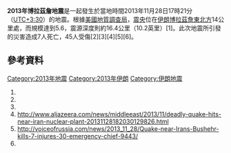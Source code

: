 **2013年博拉茲詹地震**是一起發生於當地時間2013年11月28日17時21分（[UTC+3:30](https://zh.wikipedia.org/wiki/UTC+3:30 "wikilink")）的地震。根據[美國地質調查局](../Page/美國地質調查局.md "wikilink")，[震央](../Page/震央.md "wikilink")位在[伊朗](https://zh.wikipedia.org/wiki/伊朗 "wikilink")[博拉茲詹東北方](https://zh.wikipedia.org/wiki/博拉茲詹 "wikilink")14公里處，而規模達到5.6，震源深度則約16.4公里（10.2英里）\[1\]。此次地震所引發的災害造成7人死亡，45人受傷\[2\]\[3\]\[4\]\[5\]\[6\]。

## 參考資料

[Category:2013年地震](https://zh.wikipedia.org/wiki/Category:2013年地震 "wikilink") [Category:2013年伊朗](https://zh.wikipedia.org/wiki/Category:2013年伊朗 "wikilink") [Category:伊朗地震](https://zh.wikipedia.org/wiki/Category:伊朗地震 "wikilink")

1.
2.
3.
4.  <http://www.aljazeera.com/news/middleeast/2013/11/deadly-quake-hits-near-iran-nuclear-plant-20131128182030129826.html>
5.  <http://voiceofrussia.com/news/2013_11_28/Quake-near-Irans-Bushehr-kills-7-injures-30-emergency-chief-9443/>
6.